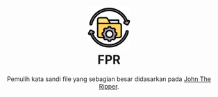 <h1 align="center">
  <img src="recovery.png" width=100 height=100/><br>
FPR</h1>

<p align="center">
  <span>Pemulih kata sandi file yang sebagian besar didasarkan pada <a href="https://www.openwall.com/john/">John The Ripper</a>.</span>
</p>

